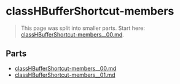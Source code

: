# classHBufferShortcut-members

> This page was split into smaller parts. Start here: [classHBufferShortcut-members__00.md](classHBufferShortcut-members__00.md).

## Parts

- [classHBufferShortcut-members__00.md](classHBufferShortcut-members__00.md)
- [classHBufferShortcut-members__01.md](classHBufferShortcut-members__01.md)
